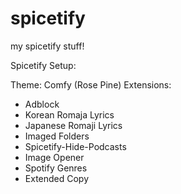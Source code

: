 # spicetify
my spicetify stuff!

Spicetify Setup:

Theme: Comfy (Rose Pine)
Extensions:
- Adblock
- Korean Romaja Lyrics
- Japanese Romaji Lyrics
- Imaged Folders
- Spicetify-Hide-Podcasts
- Image Opener
- Spotify Genres
- Extended Copy
